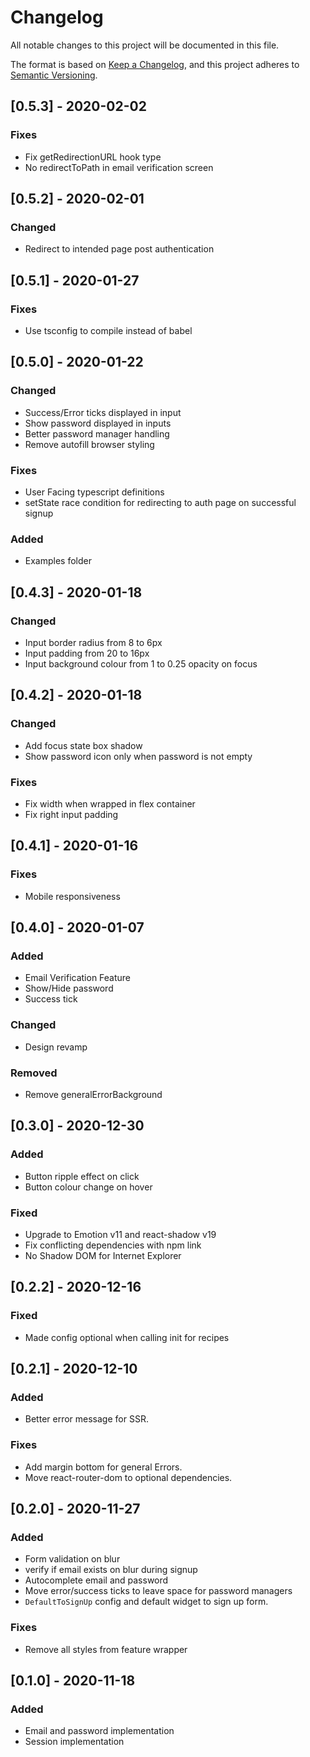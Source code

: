 # Changelog
All notable changes to this project will be documented in this file.

The format is based on [Keep a Changelog](https://keepachangelog.com/en/1.0.0/),
and this project adheres to [Semantic Versioning](https://semver.org/spec/v2.0.0.html).

## [0.5.3] - 2020-02-02

### Fixes
- Fix getRedirectionURL hook type
- No redirectToPath in email verification screen

## [0.5.2] - 2020-02-01

### Changed
- Redirect to intended page post authentication

## [0.5.1] - 2020-01-27

### Fixes
- Use tsconfig to compile instead of babel

## [0.5.0] - 2020-01-22

### Changed
- Success/Error ticks displayed in input
- Show password displayed in inputs
- Better password manager handling
- Remove autofill browser styling

### Fixes
- User Facing typescript definitions
- setState race condition for redirecting to auth page on successful signup

### Added
- Examples folder
## [0.4.3] - 2020-01-18

### Changed
- Input border radius from 8 to 6px
- Input padding from 20 to 16px
- Input background colour from 1 to 0.25 opacity on focus

## [0.4.2] - 2020-01-18

### Changed
- Add focus state box shadow
- Show password icon only when password is not empty

### Fixes
- Fix width when wrapped in flex container
- Fix right input padding
## [0.4.1] - 2020-01-16

### Fixes
- Mobile responsiveness
## [0.4.0] - 2020-01-07

### Added
- Email Verification Feature
- Show/Hide password
- Success tick

### Changed
- Design revamp

### Removed
- Remove generalErrorBackground

## [0.3.0] - 2020-12-30

### Added
- Button ripple effect on click
- Button colour change on hover

### Fixed
- Upgrade to Emotion v11 and react-shadow v19
- Fix conflicting dependencies with npm link
- No Shadow DOM for Internet Explorer


## [0.2.2] - 2020-12-16
### Fixed
- Made config optional when calling init for recipes

## [0.2.1] - 2020-12-10
### Added
- Better error message for SSR.

### Fixes
 - Add margin bottom for general Errors.
 - Move react-router-dom to optional dependencies.

## [0.2.0] - 2020-11-27
### Added
- Form validation on blur
- verify if email exists on blur during signup
- Autocomplete email and password
- Move error/success ticks to leave space for password managers
- `DefaultToSignUp` config and default widget to sign up form.

### Fixes
 - Remove all styles from feature wrapper

## [0.1.0] - 2020-11-18
### Added
- Email and password implementation
- Session implementation